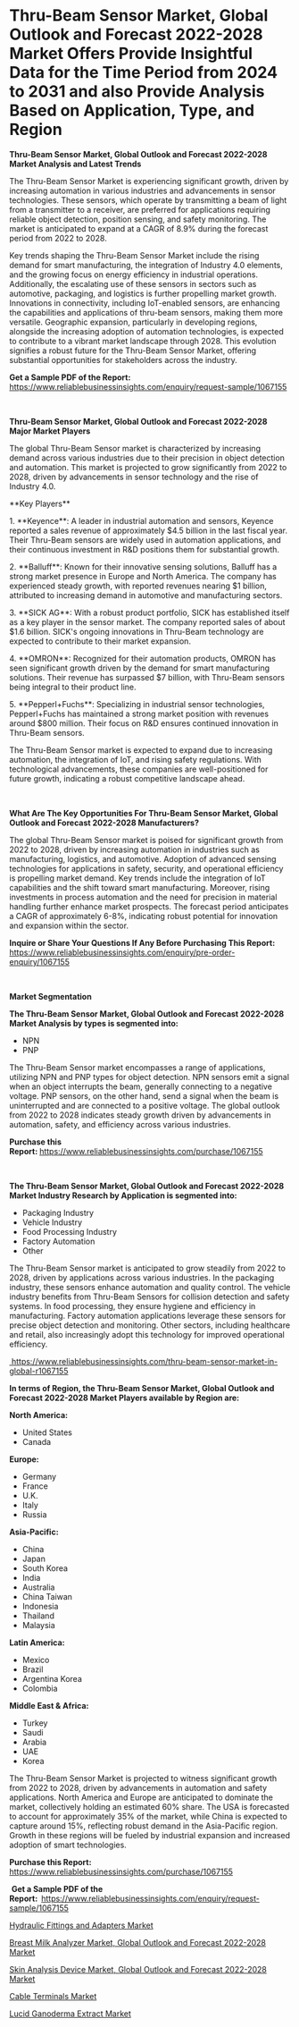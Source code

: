 <p><h1>Thru-Beam Sensor Market, Global Outlook and Forecast 2022-2028 Market Offers Provide Insightful Data for the Time Period from 2024 to 2031 and also Provide Analysis Based on Application, Type, and Region</h1></p><p><strong>Thru-Beam Sensor Market, Global Outlook and Forecast 2022-2028 Market Analysis and Latest Trends</strong></p>
<p><p>The Thru-Beam Sensor Market is experiencing significant growth, driven by increasing automation in various industries and advancements in sensor technologies. These sensors, which operate by transmitting a beam of light from a transmitter to a receiver, are preferred for applications requiring reliable object detection, position sensing, and safety monitoring. The market is anticipated to expand at a CAGR of 8.9% during the forecast period from 2022 to 2028.</p><p>Key trends shaping the Thru-Beam Sensor Market include the rising demand for smart manufacturing, the integration of Industry 4.0 elements, and the growing focus on energy efficiency in industrial operations. Additionally, the escalating use of these sensors in sectors such as automotive, packaging, and logistics is further propelling market growth. Innovations in connectivity, including IoT-enabled sensors, are enhancing the capabilities and applications of thru-beam sensors, making them more versatile. Geographic expansion, particularly in developing regions, alongside the increasing adoption of automation technologies, is expected to contribute to a vibrant market landscape through 2028. This evolution signifies a robust future for the Thru-Beam Sensor Market, offering substantial opportunities for stakeholders across the industry.</p></p>
<p><strong>Get a Sample PDF of the Report:&nbsp;</strong> <a href="https://www.reliablebusinessinsights.com/enquiry/request-sample/1067155?utm_campaign=62&utm_medium=2&utm_source=Github&utm_content=ia&utm_term=04122024&utm_id=thru-beam-sensor-market-global-outlook-and-forecast-2022-2028">https://www.reliablebusinessinsights.com/enquiry/request-sample/1067155</a></p>
<p>&nbsp;</p>
<p><strong>Thru-Beam Sensor Market, Global Outlook and Forecast 2022-2028 Major Market Players</strong></p>
<p><p>The global Thru-Beam Sensor market is characterized by increasing demand across various industries due to their precision in object detection and automation. This market is projected to grow significantly from 2022 to 2028, driven by advancements in sensor technology and the rise of Industry 4.0.</p><p>**Key Players**  </p><p>1. **Keyence**: A leader in industrial automation and sensors, Keyence reported a sales revenue of approximately $4.5 billion in the last fiscal year. Their Thru-Beam sensors are widely used in automation applications, and their continuous investment in R&D positions them for substantial growth.</p><p>2. **Balluff**: Known for their innovative sensing solutions, Balluff has a strong market presence in Europe and North America. The company has experienced steady growth, with reported revenues nearing $1 billion, attributed to increasing demand in automotive and manufacturing sectors.</p><p>3. **SICK AG**: With a robust product portfolio, SICK has established itself as a key player in the sensor market. The company reported sales of about $1.6 billion. SICK's ongoing innovations in Thru-Beam technology are expected to contribute to their market expansion.</p><p>4. **OMRON**: Recognized for their automation products, OMRON has seen significant growth driven by the demand for smart manufacturing solutions. Their revenue has surpassed $7 billion, with Thru-Beam sensors being integral to their product line.</p><p>5. **Pepperl+Fuchs**: Specializing in industrial sensor technologies, Pepperl+Fuchs has maintained a strong market position with revenues around $800 million. Their focus on R&D ensures continued innovation in Thru-Beam sensors.</p><p>The Thru-Beam Sensor market is expected to expand due to increasing automation, the integration of IoT, and rising safety regulations. With technological advancements, these companies are well-positioned for future growth, indicating a robust competitive landscape ahead.</p></p>
<p>&nbsp;</p>
<p><strong>What Are The Key Opportunities For Thru-Beam Sensor Market, Global Outlook and Forecast 2022-2028 Manufacturers?</strong></p>
<p><p>The global Thru-Beam Sensor market is poised for significant growth from 2022 to 2028, driven by increasing automation in industries such as manufacturing, logistics, and automotive. Adoption of advanced sensing technologies for applications in safety, security, and operational efficiency is propelling market demand. Key trends include the integration of IoT capabilities and the shift toward smart manufacturing. Moreover, rising investments in process automation and the need for precision in material handling further enhance market prospects. The forecast period anticipates a CAGR of approximately 6-8%, indicating robust potential for innovation and expansion within the sector.</p></p>
<p><strong>Inquire or Share Your Questions If Any Before Purchasing This Report:</strong> <a href="https://www.reliablebusinessinsights.com/enquiry/pre-order-enquiry/1067155?utm_campaign=62&utm_medium=2&utm_source=Github&utm_content=ia&utm_term=04122024&utm_id=thru-beam-sensor-market-global-outlook-and-forecast-2022-2028">https://www.reliablebusinessinsights.com/enquiry/pre-order-enquiry/1067155</a></p>
<p>&nbsp;</p>
<p><strong>Market Segmentation</strong></p>
<p><strong>The Thru-Beam Sensor Market, Global Outlook and Forecast 2022-2028 Market Analysis by types is segmented into:</strong></p>
<p><ul><li>NPN</li><li>PNP</li></ul></p>
<p><p>The Thru-Beam Sensor market encompasses a range of applications, utilizing NPN and PNP types for object detection. NPN sensors emit a signal when an object interrupts the beam, generally connecting to a negative voltage. PNP sensors, on the other hand, send a signal when the beam is uninterrupted and are connected to a positive voltage. The global outlook from 2022 to 2028 indicates steady growth driven by advancements in automation, safety, and efficiency across various industries.</p></p>
<p><strong>Purchase this Report:&nbsp;</strong><a href="https://www.reliablebusinessinsights.com/purchase/1067155?utm_campaign=62&utm_medium=2&utm_source=Github&utm_content=ia&utm_term=04122024&utm_id=thru-beam-sensor-market-global-outlook-and-forecast-2022-2028">https://www.reliablebusinessinsights.com/purchase/1067155</a></p>
<p>&nbsp;</p>
<p><strong>The Thru-Beam Sensor Market, Global Outlook and Forecast 2022-2028 Market Industry Research by Application is segmented into:</strong></p>
<p><ul><li>Packaging Industry</li><li>Vehicle Industry</li><li>Food Processing Industry</li><li>Factory Automation</li><li>Other</li></ul></p>
<p><p>The Thru-Beam Sensor market is anticipated to grow steadily from 2022 to 2028, driven by applications across various industries. In the packaging industry, these sensors enhance automation and quality control. The vehicle industry benefits from Thru-Beam Sensors for collision detection and safety systems. In food processing, they ensure hygiene and efficiency in manufacturing. Factory automation applications leverage these sensors for precise object detection and monitoring. Other sectors, including healthcare and retail, also increasingly adopt this technology for improved operational efficiency.</p></p>
<p><a href="https://www.reliablebusinessinsights.com/thru-beam-sensor-market-in-global-r1067155?utm_campaign=62&utm_medium=2&utm_source=Github&utm_content=ia&utm_term=04122024&utm_id=thru-beam-sensor-market-global-outlook-and-forecast-2022-2028">&nbsp;https://www.reliablebusinessinsights.com/thru-beam-sensor-market-in-global-r1067155</a></p>
<p><strong>In terms of Region, the Thru-Beam Sensor Market, Global Outlook and Forecast 2022-2028 Market Players available by Region are:</strong></p>
<p>
    <p> <strong> North America: </strong>
        <ul>
            <li>United States</li>
            <li>Canada</li>
        </ul>
        </p> 
    <p> <strong> Europe: </strong>
        <ul>
            <li>Germany</li>
            <li>France</li>
            <li>U.K.</li>
            <li>Italy</li>
            <li>Russia</li>
        </ul>
        </p> 
    <p> <strong> Asia-Pacific: </strong>
        <ul>
            <li>China</li>
            <li>Japan</li>
            <li>South Korea</li>
            <li>India</li>
            <li>Australia</li>
            <li>China Taiwan</li>
            <li>Indonesia</li>
            <li>Thailand</li>
            <li>Malaysia</li>
        </ul>
        </p> 
    <p> <strong> Latin America: </strong>
        <ul>
            <li>Mexico</li>
            <li>Brazil</li>
            <li>Argentina Korea</li>
            <li>Colombia</li>
        </ul>
        </p> 
    <p> <strong> Middle East & Africa: </strong>
        <ul>
            <li>Turkey</li>
            <li>Saudi</li>
            <li>Arabia</li>
            <li>UAE</li>
            <li>Korea</li>
        </ul>
    </p>
    </p>
<p><p>The Thru-Beam Sensor Market is projected to witness significant growth from 2022 to 2028, driven by advancements in automation and safety applications. North America and Europe are anticipated to dominate the market, collectively holding an estimated 60% share. The USA is forecasted to account for approximately 35% of the market, while China is expected to capture around 15%, reflecting robust demand in the Asia-Pacific region. Growth in these regions will be fueled by industrial expansion and increased adoption of smart technologies.</p></p>
<p><strong>Purchase this Report: </strong><a href="https://www.reliablebusinessinsights.com/purchase/1067155?utm_campaign=62&utm_medium=2&utm_source=Github&utm_content=ia&utm_term=04122024&utm_id=thru-beam-sensor-market-global-outlook-and-forecast-2022-2028">https://www.reliablebusinessinsights.com/purchase/1067155</a></p>
<p>&nbsp;<strong>Get a Sample PDF of the Report:&nbsp;&nbsp;</strong><a href="https://www.reliablebusinessinsights.com/enquiry/request-sample/1067155?utm_campaign=62&utm_medium=2&utm_source=Github&utm_content=ia&utm_term=04122024&utm_id=thru-beam-sensor-market-global-outlook-and-forecast-2022-2028">https://www.reliablebusinessinsights.com/enquiry/request-sample/1067155</a></p>
<p><strong></strong></p>
<p><p><a href="https://www.linkedin.com/pulse/market-insights-global-hydraulic-fittings-adapters-forecast-reszc?utm_campaign=62&utm_medium=2&utm_source=Github&utm_content=ia&utm_term=04122024&utm_id=thru-beam-sensor-market-global-outlook-and-forecast-2022-2028">Hydraulic Fittings and Adapters Market</a></p><p><a href="https://github.com/SanjidaMahmud54/Market-Research-Report-List-1/blob/main/breast-milk-analyzer-market-global-outlook-and-forecast-2022-2028-market.md?utm_campaign=62&utm_medium=2&utm_source=Github&utm_content=ia&utm_term=04122024&utm_id=thru-beam-sensor-market-global-outlook-and-forecast-2022-2028">Breast Milk Analyzer Market, Global Outlook and Forecast 2022-2028 Market</a></p><p><a href="https://github.com/WashimHussain441/Market-Research-Report-List-1/blob/main/skin-analysis-device-market-global-outlook-and-forecast-2022-2028-market.md?utm_campaign=62&utm_medium=2&utm_source=Github&utm_content=ia&utm_term=04122024&utm_id=thru-beam-sensor-market-global-outlook-and-forecast-2022-2028">Skin Analysis Device Market, Global Outlook and Forecast 2022-2028 Market</a></p><p><a href="https://www.linkedin.com/pulse/global-cable-terminals-market-comprehensive-analysis-size-share-klvvc?utm_campaign=62&utm_medium=2&utm_source=Github&utm_content=ia&utm_term=04122024&utm_id=thru-beam-sensor-market-global-outlook-and-forecast-2022-2028">Cable Terminals Market</a></p><p><a href="https://issuu.com/reportprime-2/docs/lucid-ganoderma-extract-market-size-2030.pptx?utm_campaign=62&utm_medium=2&utm_source=Github&utm_content=ia&utm_term=04122024&utm_id=thru-beam-sensor-market-global-outlook-and-forecast-2022-2028">Lucid Ganoderma Extract Market</a></p></p>